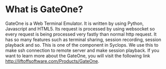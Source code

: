 # What is GateOne? #

 GateOne is a Web Terminal Emulator. It is written by using Python, Javascript and HTML5. Its request is processed by using websocket so every request is being processed very fastly than normal http request. It has so many features such as terminal sharing, session recording, session playback and so. This is one of the component in Syclops. We use this to make ssh connection to remote server and make session playback. If you want to learn more about the GateOne, you will visit the following link http://liftoffsoftware.com/Products/GateOne.
